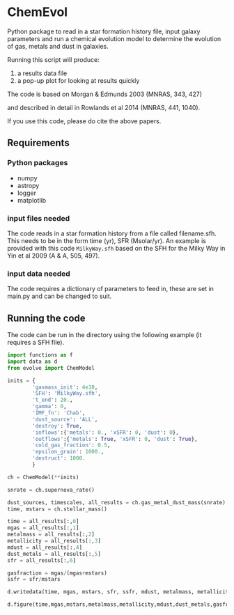 # ChemEvol
Python package to read in a star formation history file, input galaxy parameters and run a chemical evolution model to determine the evolution of gas, metals and dust in galaxies.

Running this script will produce:

1. a results data file
1. a pop-up plot for looking at results quickly

The code is based on Morgan & Edmunds 2003 (MNRAS, 343, 427)

and described in detail in Rowlands et al 2014 (MNRAS, 441, 1040).

If you use this code, please do cite the above papers.

## Requirements

### Python packages
- numpy
- astropy
- logger
- matplotlib

### input files needed
The code reads in a star formation history from a file called filename.sfh.  This needs to be in the form time (yr), SFR (Msolar/yr).    An example is provided with this code `MilkyWay.sfh` based on the SFH for the Milky Way in Yin et al 2009 (A & A, 505, 497).

### input data needed
The code requires a dictionary of parameters to feed in, these are set in main.py and can be changed to suit.

## Running the code
The code can be run in the directory using the following example (it requires a SFH file).  

```python
import functions as f
import data as d
from evolve import ChemModel

inits = {
        'gasmass_init': 4e10,
        'SFH': 'MilkyWay.sfh',
        't_end': 20.,
        'gamma': 0,
        'IMF_fn': 'Chab',
        'dust_source': 'ALL',
        'destroy': True,
        'inflows':{'metals': 0., 'xSFR': 0, 'dust': 0},
        'outflows':{'metals': True, 'xSFR': 0, 'dust': True},
        'cold_gas_fraction': 0.5,
        'epsilon_grain': 1000.,
        'destruct': 1000.
        }

ch = ChemModel(**inits)

snrate = ch.supernova_rate()

dust_sources, timescales, all_results = ch.gas_metal_dust_mass(snrate)
time, mstars = ch.stellar_mass()

time = all_results[:,0]
mgas = all_results[:,1]
metalmass = all_results[:,2]
metallicity = all_results[:,3]
mdust = all_results[:,4]
dust_metals = all_results[:,5]
sfr = all_results[:,6]

gasfraction = mgas/(mgas+mstars)
ssfr = sfr/mstars

d.writedata(time, mgas, mstars, sfr, ssfr, mdust, metalmass, metallicity, gasfraction)

d.figure(time,mgas,mstars,metalmass,metallicity,mdust,dust_metals,gasfraction,dust_sources,timescales)

```
